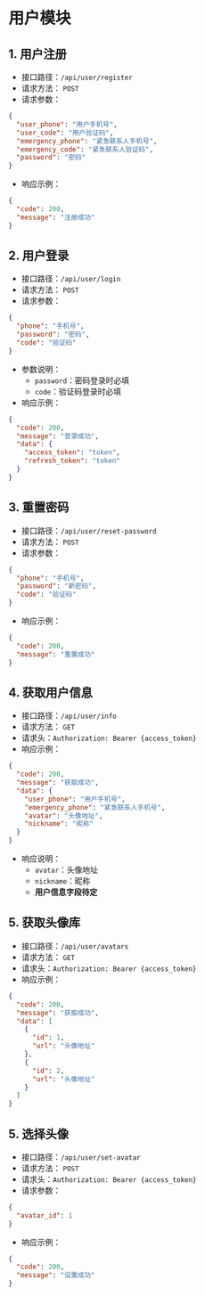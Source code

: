 ﻿# 用户模块

## 1. 用户注册

- 接口路径：`/api/user/register`
- 请求方法： `POST`
- 请求参数：
```json
{
  "user_phone": "用户手机号",
  "user_code": "用户验证码",
  "emergency_phone": "紧急联系人手机号",
  "emergency_code": "紧急联系人验证码",
  "password": "密码"
}
```
- 响应示例：
```json
{
  "code": 200,
  "message": "注册成功"
}
```

## 2. 用户登录
- 接口路径：`/api/user/login`
- 请求方法： `POST`
- 请求参数：
```json
{
  "phone": "手机号",
  "password": "密码",
  "code": "验证码"
}
```
- 参数说明：
    - `password`：密码登录时必填
    - `code`：验证码登录时必填
- 响应示例：
```json
{
  "code": 200,
  "message": "登录成功",
  "data": {
    "access_token": "token",
    "refresh_token": "token"
  }
}
```

## 3. 重置密码
- 接口路径：`/api/user/reset-password`
- 请求方法： `POST`
- 请求参数：
```json
{
  "phone": "手机号",
  "password": "新密码",
  "code": "验证码"
}
```
- 响应示例：
```json
{
  "code": 200,
  "message": "重置成功"
}
```

## 4. 获取用户信息
- 接口路径：`/api/user/info`
- 请求方法： `GET`
- 请求头：`Authorization: Bearer {access_token}`
- 响应示例：
```json
{
  "code": 200,
  "message": "获取成功",
  "data": {
    "user_phone": "用户手机号",
    "emergency_phone": "紧急联系人手机号",
    "avatar": "头像地址",
    "nickname": "昵称"
  }
}
```
- 响应说明：
  - `avatar`：头像地址
  - `nickname`：昵称
  - **用户信息字段待定**

## 5. 获取头像库
- 接口路径：`/api/user/avatars`
- 请求方法： `GET`
- 请求头：`Authorization: Bearer {access_token}`
- 响应示例：
```json
{
  "code": 200,
  "message": "获取成功",
  "data": [
    {
      "id": 1,
      "url": "头像地址"
    },
    {
      "id": 2,
      "url": "头像地址"
    }
  ]
}
```

## 5. 选择头像
- 接口路径：`/api/user/set-avatar`
- 请求方法： `POST`
- 请求头：`Authorization: Bearer {access_token}`
- 请求参数：
```json
{
  "avatar_id": 1
}
```
- 响应示例：
```json
{
  "code": 200,
  "message": "设置成功"
}
```